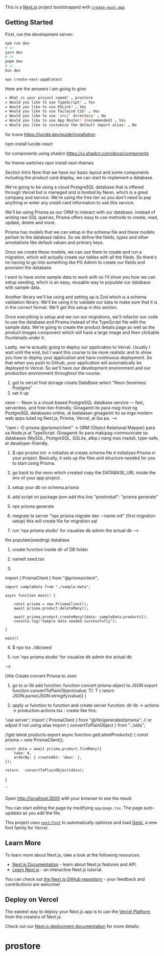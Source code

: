 This is a [Next.js](https://nextjs.org) project bootstrapped with [`create-next-app`](https://nextjs.org/docs/app/api-reference/cli/create-next-app).

## Getting Started

First, run the development server:

```bash
npm run dev
# or
yarn dev
# or
pnpm dev
# or
bun dev
```

```bash
npx create-next-app@latest
```

Here are the answers I am going to give:

```bash
✔ What is your project named? … prostore
✔ Would you like to use TypeScript? … Yes
✔ Would you like to use ESLint? … Yes
✔ Would you like to use Tailwind CSS? … Yes
✔ Would you like to use `src/` directory? … No
✔ Would you like to use App Router? (recommended) … Yes
✔ Would you like to customize the default import alias? … No
```

 for icons
https://lucide.dev/guide/installation

npm install lucide-react

for components using shadcn
https://ui.shadcn.com/docs/components

for theme switches 
npm install next-themes 

Section Intro
Now that we have our basic layout and some components including the product card display, we can start to implement a database.

We're going to be using a cloud PostgreSQL database that is offered through Vercel but is managed and is hosted by Neon, which is a great company and service. We're using the free tier so you don't need to pay anything or enter any credit card information to use this service.

We'll be using Prisma as our ORM to interact with our database. Instead of writing raw SQL queries, Prisma offers easy to use methods to create, read, update, delete and more.

Prisma has models that we can setup in the schema file and these models pertain to the database tables. So we define the fields, types and other annotations like default values and primary keys.

Once we create these models, we can use them to create and run a migration, which will actually create our tables with all the fileds. So there's no having to go into something like PG Admin to create our fields and provision the database.

I want to have some sample data to work with so I'll show you how we can setup seeding, which is an easy, reusable way to populate our database with sample data.

Another library we'll be using and setting up is Zod which is a schema validation library. We'll be using it to validate our data to make sure that it is in the correct format. We'll get this setup in this section.

Once everything is setup and we run our migrations, we'll refactor our code to use the database and Prisma instead of the TypeScript file with the sample data. We're going to create the product details page as well as the product images component which will have a large image and then clickable thumbnails under it.

Lastly, we're actually going to deploy our application to Vercel. Usually I wait until the end, but I want this course to be more realistic and to show you how to deploy your application and have continuous deployment. So that when you push to Github, your application will automatically be deployed to Vercel. So we'll have our development environment and our production environment throughout the course. 

1. got to vercel find storage create DataBase select "Neon Severless Postgres"
2. set it up

neon -- Neon is a cloud-based PostgreSQL database service — fast, serverless, and free-tier-friendly. Ginagamit ito para mag-host ng PostgreSQL databases online, at kadalasan ginagamit ito sa mga modern web apps tulad ng Next.js, Prisma, Vercel, at iba pa. -->



 "npm i -D prisma @prisma/client" -> ORM (Object Relational Mapper) para sa Node.js at TypeScript. Ginagamit ito para makipag-communicate sa databases (MySQL, PostgreSQL, SQLite, atbp.) nang mas madali, type-safe, at developer-friendly. 

 1. $ npx prisma init -> initialize at create schema file
 it initializes Prisma in your project. Basically, it sets up the files and structure needed for you to start using Prisma.

 2. go back to the neon which created copy the DATABASE_URL inside the env of your app project.

 3. setup your db on schema.prisma

 4. add script on package json add this line "postinstall": "prisma generate"

 5. npx prisma generate

 6. megrate to server "npx prisma migrate dev --name init" (first migration setup) this will create file for migration.sql

 7. run 'npx prisma studio' for visualize db admin the actual db -->


 the populate(seeding) database

 1. create function inside dir of DB folder

 2. nameit seed.tsx

 3. 
 import { PrismaClient } from "@prisma/client";

    import sampleData from "./sample-data";

    async function main() { 

        const prisma = new PrismaClient();
        await prisma.product.deleteMany();

        await prisma.product.createMany({data: sampleData.products});
        console.log("Sample data seeded successfully");

    }

    main()

4. $ npx tsx ./db/seed

5.  run 'npx prisma studio' for visualize db admin the actual db 

-->

Utils Create convert Prisma to Json

1. go to ur lib add function:
function convert prisma object to JSON
export function convertToPlainObject<T>(value: T): T {
  return JSON.parse(JSON.stringify(value))
}

2. apply ur function to function and create server function:
    dir lib -> actions -> production.actions.tsx : create like this:

'use server';
import { PrismaClient } from "@/lib/generated/prisma"; // or adjust if not using alias
import { convertToPlainObject } from "../utils";

//get latest products
export async function getLatestProducts() { 
    const prisma = new PrismaClient();

    const data = await prisma.product.findMany({
        take: 4,
        orderBy: { createdAt: 'desc' },
    });

    return   convertToPlainObject(data);
 }

``


Open [http://localhost:3000](http://localhost:3000) with your browser to see the result.

You can start editing the page by modifying `app/page.tsx`. The page auto-updates as you edit the file.

This project uses [`next/font`](https://nextjs.org/docs/app/building-your-application/optimizing/fonts) to automatically optimize and load [Geist](https://vercel.com/font), a new font family for Vercel.

## Learn More

To learn more about Next.js, take a look at the following resources:

- [Next.js Documentation](https://nextjs.org/docs) - learn about Next.js features and API.
- [Learn Next.js](https://nextjs.org/learn) - an interactive Next.js tutorial.

You can check out [the Next.js GitHub repository](https://github.com/vercel/next.js) - your feedback and contributions are welcome!

## Deploy on Vercel

The easiest way to deploy your Next.js app is to use the [Vercel Platform](https://vercel.com/new?utm_medium=default-template&filter=next.js&utm_source=create-next-app&utm_campaign=create-next-app-readme) from the creators of Next.js.

Check out our [Next.js deployment documentation](https://nextjs.org/docs/app/building-your-application/deploying) for more details.
# prostore
